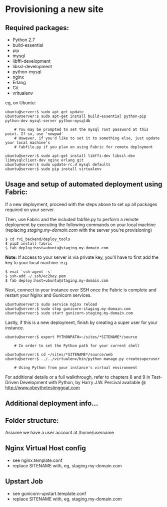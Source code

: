 Provisioning a new site
======================

## Required packages:

* Python 2.7
* build-essential
* pip
* mysql
* libffi-development
* libssl-development
* python-mysql
* nginx
* Erlang
* Git
* vritualenv

eg, on Ubuntu:

```
ubuntu@server:$ sudo apt-get update
ubuntu@server:$ sudo apt-get install build-essential python-pip python-dev mysql-server python-mysqldb

    # You may be prompted to set the mysql root password at this point. If so, use 'newpwd'
    # However, if you'd like to set it to something else, just update your local machine's 
    # fabfile.py if you plan on using Fabric for remote deployment

ubuntu@server:$ sudo apt-get install libffi-dev libssl-dev libmysqlclient-dev nginx erlang git
ubuntu@server:$ sudo update-rc.d mysql defaults
ubuntu@server:$ sudo pip install virtualenv
```

## Usage and setup of automated deployment using Fabric:
If a new deployment, proceed with the steps above to set up all packages required on your server.

Then, use Fabric and the included fabfile.py to perform a remote deployment by executing the following 
commands on your local machine (replacing *staging.my-domain.com* with the server you're provisioning)
```
$ cd rvi_backend/deploy_tools
$ pip2 install fabric
$ fab deploy:host=ubuntu@staging.my-domain.com
```

**Note:** If access to your server is via private key, you'll have to first add the key to your local 
machine. e.g.
```
$ eval `ssh-agent -s`
$ ssh-add ~/.ssh/ec2key.pem
$ fab deploy:host=ubuntu@staging.my-domain.com
```


Next, connect to your instance over SSH once the Fabric is complete
and restart your Nginx and Gunicorn services.

```
ubuntu@server:$ sudo service nginx reload
ubuntu@server:$ sudo stop gunicorn-staging.my-domain.com
ubuntu@server:$ sudo start gunicorn-staging.my-domain.com
```


Lastly, if this is a new deployment, finish by creating a super user for your instance.
```
ubuntu@server:$ export PYTHONPATH=~/sites/*SITENAME*/source

    # In order to set the Python path for your current shell

ubuntu@server:$ cd ~/sites/*SITENAME*/source/web
ubuntu@server:$ ../../virtualenv/bin/python manage.py createsuperuser

    # Using Python from your instance's virtual environment
```


For additional details or a full walkthrough, refer to chapters 8 and 9 in Test-Driven Development with Python,
by Harry J.W. Percival available @ http://www.obeythetestinggoat.com



## Additional deployment info...

## Folder structure:

Assume we have a user account at /home/username


## Nginx Virtual Host config

* see nginx.template.conf
* replace SITENAME with, eg, staging.my-domain.com


## Upstart Job

* see gunicorn-upstart.template.conf
* replace SITENAME with, eg, staging.my-domain.com
